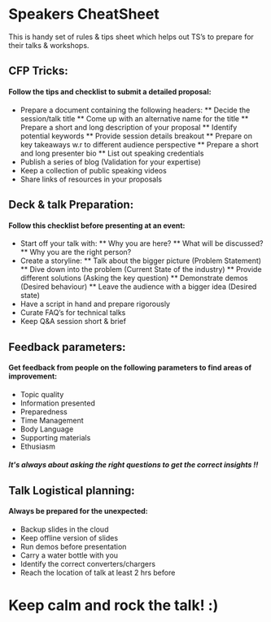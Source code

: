 # Speakers CheatSheet

This is handy set of rules & tips sheet which helps out TS’s to prepare for their talks & workshops.

## CFP Tricks:

#### Follow the tips and checklist to submit a detailed proposal:

* Prepare a document containing the following headers: ** Decide the session/talk title ** Come up with an alternative name for the title ** Prepare a short and long description of your proposal ** Identify potential keywords ** Provide session details breakout ** Prepare on key takeaways w.r to different audience perspective ** Prepare a short and long presenter bio ** List out speaking credentials
* Publish a series of blog (Validation for your expertise)
* Keep a collection of public speaking videos
* Share links of resources in your proposals

## Deck & talk Preparation:

#### Follow this checklist before presenting at an event:

* Start off your talk with: ** Why you are here? ** What will be discussed? ** Why you are the right person?
* Create a storyline: ** Talk about the bigger picture (Problem Statement) ** Dive down into the problem (Current State of the industry) ** Provide different solutions (Asking the key question) ** Demonstrate demos (Desired behaviour) ** Leave the audience with a bigger idea (Desired state)
* Have a script in hand and prepare rigorously
* Curate FAQ’s for technical talks
* Keep Q&A session short & brief

## Feedback parameters:

#### Get feedback from people on the following parameters to find areas of improvement:

* Topic quality
* Information presented
* Preparedness
* Time Management
* Body Language
* Supporting materials
* Ethusiasm

##### It's always about asking the right questions to get the correct insights !!

## Talk Logistical planning:

#### Always be prepared for the unexpected:

* Backup slides in the cloud
* Keep offline version of slides
* Run demos before presentation
* Carry a water bottle with you
* Identify the correct converters/chargers
* Reach the location of talk at least 2 hrs before

# Keep calm and rock the talk! :)
